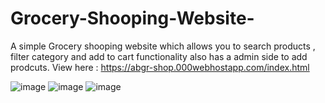 # Grocery-Shooping-Website-

A simple Grocery shooping website which allows you to search products , filter category and add to cart functionality also has a admin side to add prodcuts.
View here : https://abgr-shop.000webhostapp.com/index.html

![image](https://user-images.githubusercontent.com/68580881/147433304-032f042b-4935-425f-8a91-8dafbf6d485e.png)
![image](https://user-images.githubusercontent.com/68580881/147433329-b19077b0-004b-45f5-8d5c-98d53c1a7142.png)
![image](https://user-images.githubusercontent.com/68580881/147433360-aa045feb-9d87-4cf8-a280-f6fb41c6ed96.png)
